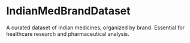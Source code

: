 # IndianMedBrandDataset
A curated dataset of Indian medicines, organized by brand. Essential for healthcare research and pharmaceutical analysis.
